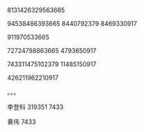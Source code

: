

8131426329563665

94538486393665
8440792379
8469330917

911970533665

72724798863665
4793650917

743311475102379
11485150917

426211962210917

。。。

李登科
319351
7433

黄伟
7433

